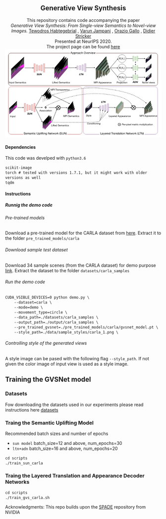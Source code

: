 <h2 align=center> Generative View Synthesis </h2>
<div align=center>
This repository contains code accompanying the paper <br>
<i>Generative View Synthesis: From Single-view Semantics to Novel-view Images.</i> <span> <a href="https://tedyhabtegebrial.github.io/">Tewodros Habtegebrial</a></span> , 
<span> <a href="https://varunjampani.github.io/">Varun Jampani</a></span> , 
<span> <a href="http://alumni.soe.ucsc.edu/~orazio/">Orazio Gallo</a></span> , 
<span> <a href="https://av.dfki.de/members/stricker/">Didier Stricker</a></span>  
<br> Presented at NeurIPS 2020. <br> The project page can be found <a href="https://gvsnet.github.io/">here</a>
</div>

<div align=center width=750px class="row">

<div class="column">
    <img src="/docs/assets/GVSNet.png">
  </div>
</div>



#### Dependencies
This code was develped with ```python3.6```
```
scikit-image
torch # tested with versions 1.7.1, but it might work with older versions as well
tqdm
```
#### Instructions
##### Runnig the demo code
###### Pre-trained models
Download a pre-trained model for the CARLA dataset from [here](https://drive.google.com/file/d/1xTRwuo1nGl0MVeNBFJSbwsCGTZvppGY3/view?usp=sharing). Extract it to the folder ```pre_trained_models/carla```

###### Download sample test dataset
Download 34 sample scenes (from the CARLA dataset) for demo purpose [link](https://drive.google.com/file/d/1lStDu9RI4JmU2IR4g0nBB1ZPwY5KIq_Z/view?usp=sharing). Extract the dataset to the folder ```datasets/carla_samples```

###### Run the demo code
```
CUDA_VSIBLE_DEVICES=0 python demo.py \
    --dataset=carla \
    --mode=demo \
    --movement_type=circle \
    --data_path=./datasets/carla_samples \
    --output_path=./output/carla_samples \
    --pre_trained_gvsnet=./pre_trained_models/carla/gvsnet_model.pt \
    --style_path=./data/sample_styles/carla_1.png \

```
###### Controlling style of the generated views
A style image can be pased with the following flag ``` --style_path ```. If not given the color image of input view is used as a style image.

## Training the GVSNet model
### Datasets
Fow downloading the datasets used in our experiments please read instructions here [datasets](/docs/datasets.md)

### Traing the Semantic Uplifting Model
Recommended batch sizes and number of epochs
  * ``` sun model ``` batch_size=12 and above, num_epochs=30
  * ``` ltn+adn ``` batch_size=16 and above, num_epochs=20 
```
cd scripts
./train_sun_carla

```
### Traing the Layered Translation and Appearance Decoder Networks
```
cd scripts
./train_gvs_carla.sh
```

Acknowledgments: This repo builds upon the [SPADE](https://github.com/NVlabs/SPADE) repository from NVIDIA